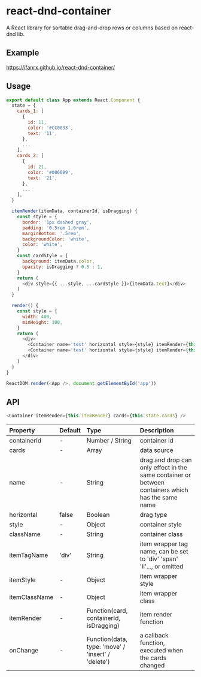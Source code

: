 # react-dnd-container
A React library for sortable drag-and-drop rows or columns based on react-dnd lib.

## Example
https://ifanrx.github.io/react-dnd-container/

## Usage
```js
export default class App extends React.Component {
  state = {
    cards_1: [
      {
        id: 11,
        color: '#CC0033',
        text: '11',
      },
      ...
    ],
    cards_2: [
      {
        id: 21,
        color: '#006699',
        text: '21',
      },
      ...
    ],
  }

  itemRender(itemData, containerId, isDragging) {
    const style = {
      border: '1px dashed gray',
      padding: '0.5rem 1.6rem',
      marginBottom: '.5rem',
      backgroundColor: 'white',
      color: 'white',
    }
    const cardStyle = {
      background: itemData.color,
      opacity: isDragging ? 0.5 : 1,
    }
    return (
      <div style={{ ...style, ...cardStyle }}>{itemData.text}</div>
    )
  }

  render() {
    const style = {
      width: 400,
      minHeight: 100,
    }
    return (
      <div>
        <Container name='test' horizontal style={style} itemRender={this.itemRender} containerId={1} cards={this.state.cards_1} itemTagName='div' itemStyle={{display: 'inline-block'}} />
        <Container name='test' horizontal style={style} itemRender={this.itemRender} containerId={2} cards={this.state.cards_2} itemTagName='div' itemStyle={{display: 'inline-block'}} />
      </div>
    )
  }
}

ReactDOM.render(<App />, document.getElementById('app'))
```

## API
```js
<Container itemRender={this.itemRender} cards={this.state.cards} />
```
| Property      | Default      | Type     | Description  |
| :------------ | :----------- | :------- | :----------- |
| containerId   | -            | Number / String | container id |
| cards         | -            | Array    | data source |
| name          | -            | String   | drag and drop can only effect in the same container or between containers which has the same name |
| horizontal    | false        | Boolean  | drag type |
| style         | -            | Object   | container style |
| className     | -            | String   | container class |
| itemTagName   | 'div'        | String   | item wrapper tag name, can be set to 'div' 'span' 'li'..., or omitted |
| itemStyle     | -            | Object   | item wrapper style |
| itemClassName | -            | Object   | item wrapper class |
| itemRender    | -            | Function(card, containerId, isDragging) | item render function |
| onChange      | -            | Function(data, type: 'move' / 'insert' / 'delete') | a callback function, executed when the cards changed |


